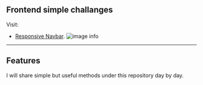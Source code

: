 ## Frontend simple challanges
Visit:
- [Responsive Navbar](https://ugurkarakurt.github.io/Frontend-Challanges/responsive_navbar/).
![image info](screenshot.png)
<hr>

## Features

I will share simple but useful methods under this repository day by day.
